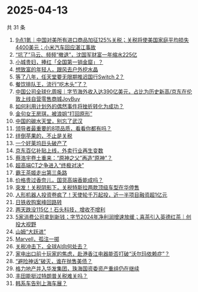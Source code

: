 # 2025-04-13

共 31 条

<!-- BEGIN 36KR -->
<!-- 最后更新时间 2025-04-13 02:19:38 +0800 -->
1. [9点1氪｜中国对美所有进口商品加征125%关税；关税将使美国家庭平均损失4400美元；小米汽车回应湛江事故](https://36kr.com/p/3245865675898504)
1. [“坑了”马云、频频“撤退”，沈国军财富一年缩水225亿](https://36kr.com/p/3245864503043593)
1. [小城贵妇，捧红「全国第一销金窟」？](https://36kr.com/p/3246462390697603)
1. [想致富的年轻人，跟风去户外挖水晶](https://36kr.com/p/3246708597227142)
1. [等了八年，任天堂要无限期推迟国行Switch 2？](https://36kr.com/p/3245848243486729)
1. [餐饮排队王，流行“吃木头”了？](https://36kr.com/p/3246575238119049)
1. [中国公司全球化周报｜字节海外收入达390亿美元，占比为历史新高/京东在伦敦上线自营零售商城JoyBuy](https://36kr.com/p/3246537730850819)
1. [如何利用计划外的偶然事件将挫折转化为成功？](https://36kr.com/p/3218832047672450)
1. [金句女王房琪，被浪姐“打回原形”](https://36kr.com/p/3245715098058372)
1. [中国的碳水天堂，别忘了武汉](https://36kr.com/p/3245760244350597)
1. [领导者最重要的8项品质，看看你都有吗？](https://36kr.com/p/3246398881857154)
1. [绊倒苹果的，不止是关税](https://36kr.com/p/3245902933590021)
1. [一个好莱坞巨头破产了](https://36kr.com/p/3246837685051653)
1. [京东百亿补贴上线，外卖行业再生变数](https://36kr.com/p/3245782074179593)
1. [蔡浩宇卷土重来：“原神之父”再造“原神”？](https://36kr.com/p/3246963561652743)
1. [超高端CT之争进入“终极对决”](https://36kr.com/p/3246398835605126)
1. [霸王茶姬走出第三条路](https://36kr.com/p/3245770921934850)
1. [价格贵过香奈儿，国货高端香能成吗？](https://36kr.com/p/3245773260193795)
1. [突发！关税阴影下，关税特斯拉两款顶级车型在华停售](https://36kr.com/p/3245794715854085)
1. [人形机器人投资卷疯了！天使轮千万起投，近一半项目融资超1亿元](https://36kr.com/p/3240895884371456)
1. [日铁收购案峰回路转](https://36kr.com/p/3242340107681800)
1. [两天跌没115亿！石头科技，增收不增利](https://36kr.com/p/3242304376546569)
1. [5家消费公司拿到新钱；字节2024年净利润增速放缓；喜茶引入英德红茶｜创投大视野](https://36kr.com/p/3246753652866691)
1. [山姆“大跃进”](https://36kr.com/p/3245727257034370)
1. [Marvell，孤注一掷](https://36kr.com/p/3246472884846601)
1. [关税冲击下，全球AI向何处去？](https://36kr.com/p/3245763090890377)
1. [家电出口前十玩家的焦虑，赴港香江电器能否打破“沃尔玛依赖症”？](https://36kr.com/p/3245814572721417)
1. [“避险神话”破灭，谁在抛售美债？](https://36kr.com/p/3246517024751235)
1. [格力地产并入华发集团，珠海国资委资产重组仍在继续](https://36kr.com/p/3246953634062852)
1. [丰田能挺过特朗普关税难关吗？](https://36kr.com/p/3246426310311554)
1. [韩系车告别上海车展？](https://36kr.com/p/3246427206024840)
<!-- END 36KR -->